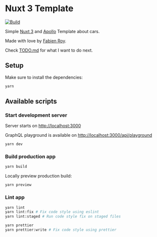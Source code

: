 # Nuxt 3 Template

[![Build](https://github.com/ExiledNarwal28/nuxt3-template/actions/workflows/build.yml/badge.svg)](https://github.com/ExiledNarwal28/nuxt3-template/actions/workflows/build.yml)

Simple [Nuxt 3](https://v3.nuxtjs.org/) and [Apollo](https://www.apollographql.com/) Template about cars.

Made with love by [Fabien Roy](https://github.com/ExiledNarwal28).

Check [TODO.md](TODO.md) for what I want to do next.

## Setup

Make sure to install the dependencies:

```bash
yarn
```

## Available scripts

### Start development server

Server starts on [http://localhost:3000](http://localhost:3000)

GraphQL playground is available on [http://localhost:3000/api/playground](http://localhost:3000/api/playground)

```bash
yarn dev
```

### Build production app

```bash
yarn build
```

Locally preview production build:

```bash
yarn preview
```

### Lint app

```bash
yarn lint
yarn lint:fix # Fix code style using eslint
yarn lint:staged # Run code style fix on staged files

yarn prettier
yarn prettier:write # Fix code style using prettier
```
